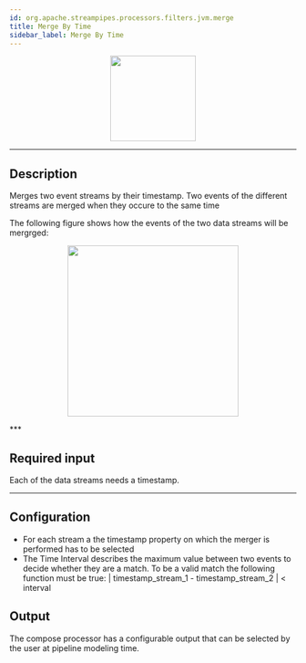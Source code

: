 ```yaml
---
id: org.apache.streampipes.processors.filters.jvm.merge
title: Merge By Time
sidebar_label: Merge By Time
---
```


<!--
  ~ Licensed to the Apache Software Foundation (ASF) under one or more
  ~ contributor license agreements.  See the NOTICE file distributed with
  ~ this work for additional information regarding copyright ownership.
  ~ The ASF licenses this file to You under the Apache License, Version 2.0
  ~ (the "License"); you may not use this file except in compliance with
  ~ the License.  You may obtain a copy of the License at
  ~
  ~    http://www.apache.org/licenses/LICENSE-2.0
  ~
  ~ Unless required by applicable law or agreed to in writing, software
  ~ distributed under the License is distributed on an "AS IS" BASIS,
  ~ WITHOUT WARRANTIES OR CONDITIONS OF ANY KIND, either express or implied.
  ~ See the License for the specific language governing permissions and
  ~ limitations under the License.
  ~
  -->



<p align="center"> 
    <img src="/docs/img/pipeline-elements/org.apache.streampipes.processors.filters.jvm.merge/icon.png" width="150px;" class="pe-image-documentation"/>
</p>

***

## Description

Merges two event streams by their timestamp.
Two events of the different streams are merged when they occure to the same time

The following figure shows how the events of the two data streams will be mergrged:

<p align="center"> 
    <img width="300px;" src="/docs/img/pipeline-elements/org.apache.streampipes.processors.filters.jvm.merge/merge_description.png" class="pe-image-documentation"/>
</p>
***

## Required input
Each of the data streams needs a timestamp.
***

## Configuration

* For each stream a the timestamp property on which the merger is performed has to be selected
* The Time Interval describes the maximum value between two events to decide whether they are a match. To be a valid match the following function must be true: | timestamp_stream_1 - timestamp_stream_2 | < interval

## Output
The compose processor has a configurable output that can be selected by the user at pipeline modeling time.